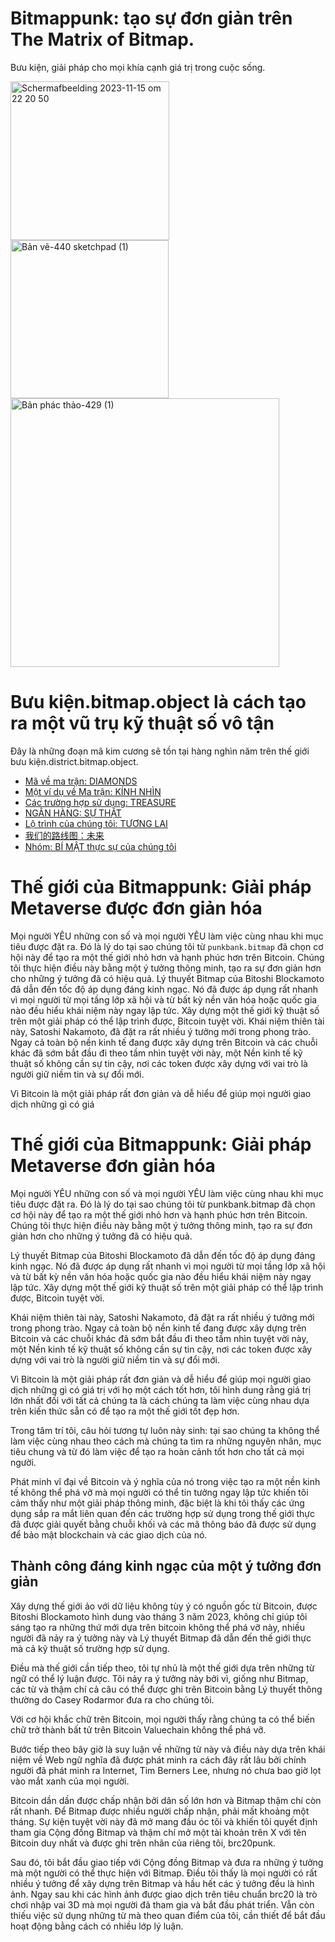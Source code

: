 # Bitmappunk: tạo sự đơn giản trên The Matrix of Bitmap.
Bưu kiện, giải pháp cho mọi khía cạnh giá trị trong cuộc sống.

<img width="254" alt="Schermafbeelding 2023-11-15 om 22 20 50" src="https://github.com/wiard/Umeko/assets/900114/e5f349e0-5a30-4736-80e4-26db7fc6d4b0" >
<img width="253" alt="Bản vẽ-440 sketchpad (1)" src="https://github.com/wiard/punkbank/assets/900114/d5507144-0bcc-4324-9cc4-b0f9df7341bc">
<img width="430" alt="Bản phác thảo-429 (1)" src="https://github.com/wiard/Umeko/assets/900114/a7ebaff7-2125-48a5-974a-cf9da115e8da">

# Bưu kiện.bitmap.object là cách tạo ra một vũ trụ kỹ thuật số vô tận
Đây là những đoạn mã kim cương sẽ tồn tại hàng nghìn năm trên thế giới bưu kiện.district.bitmap.object.
- [Mã về ma trận: DIAMONDS](codebase.md)
- [Một ví dụ về Ma trận: KÍNH NHÌN](story.md)
- [Các trường hợp sử dụng: TREASURE](usecases.md)
- [NGÂN HÀNG: SỰ THẬT](bank.md)
- [Lộ trình của chúng tôi: TƯƠNG LAI](roadmap.md)
- [我们的路线图：未来](roadmapChina.md)
- [Nhóm: BÍ MẬT thực sự của chúng tôi](theMatrixTeam.md)

# Thế giới của Bitmappunk: Giải pháp Metaverse được đơn giản hóa

Mọi người YÊU những con số và mọi người YÊU làm việc cùng nhau khi mục tiêu được đặt ra. Đó là lý do tại sao chúng tôi từ `punkbank.bitmap` đã chọn cơ hội này để tạo ra một thế giới nhỏ hơn và hạnh phúc hơn trên Bitcoin. Chúng tôi thực hiện điều này bằng một ý tưởng thông minh, tạo ra sự đơn giản hơn cho những ý tưởng đã có hiệu quả. Lý thuyết Bitmap của Bitoshi Blockamoto đã dẫn đến tốc độ áp dụng đáng kinh ngạc. Nó đã được áp dụng rất nhanh vì mọi người từ mọi tầng lớp xã hội và từ bất kỳ nền văn hóa hoặc quốc gia nào đều hiểu khái niệm này ngay lập tức. Xây dựng một thế giới kỹ thuật số trên một giải pháp có thể lập trình được, Bitcoin tuyệt vời. Khái niệm thiên tài này, Satoshi Nakamoto, đã đặt ra rất nhiều ý tưởng mới trong phong trào. Ngay cả toàn bộ nền kinh tế đang được xây dựng trên Bitcoin và các chuỗi khác đã sớm bắt đầu đi theo tầm nhìn tuyệt vời này, một Nền kinh tế kỹ thuật số không cần sự tin cậy, nơi các token được xây dựng với vai trò là người giữ niềm tin và sự đổi mới.

Vì Bitcoin là một giải pháp rất đơn giản và dễ hiểu để giúp mọi người giao dịch những gì có giá

# Thế giới của Bitmappunk: Giải pháp Metaverse đơn giản hóa

Mọi người YÊU những con số và mọi người YÊU làm việc cùng nhau khi mục tiêu được đặt ra. Đó là lý do tại sao chúng tôi từ punkbank.bitmap đã chọn cơ hội này để tạo ra một thế giới nhỏ hơn và hạnh phúc hơn trên Bitcoin. Chúng tôi thực hiện điều này bằng một ý tưởng thông minh, tạo ra sự đơn giản hơn cho những ý tưởng đã có hiệu quả.

Lý thuyết Bitmap của Bitoshi Blockamoto đã dẫn đến tốc độ áp dụng đáng kinh ngạc. Nó đã được áp dụng rất nhanh vì mọi người từ mọi tầng lớp xã hội và từ bất kỳ nền văn hóa hoặc quốc gia nào đều hiểu khái niệm này ngay lập tức. Xây dựng một thế giới kỹ thuật số trên một giải pháp có thể lập trình được, Bitcoin tuyệt vời.

Khái niệm thiên tài này, Satoshi Nakamoto, đã đặt ra rất nhiều ý tưởng mới trong phong trào. Ngay cả toàn bộ nền kinh tế đang được xây dựng trên Bitcoin và các chuỗi khác đã sớm bắt đầu đi theo tầm nhìn tuyệt vời này, một Nền kinh tế kỹ thuật số không cần sự tin cậy, nơi các token được xây dựng với vai trò là người giữ niềm tin và sự đổi mới.

Vì Bitcoin là một giải pháp rất đơn giản và dễ hiểu để giúp mọi người giao dịch những gì có giá trị với họ một cách tốt hơn, tôi hình dung rằng giá trị lớn nhất đối với tất cả chúng ta là cách chúng ta làm việc cùng nhau dựa trên kiến thức sẵn có để tạo ra một thế giới tốt đẹp hơn.

Trong tâm trí tôi, câu hỏi tương tự luôn nảy sinh: tại sao chúng ta không thể làm việc cùng nhau theo cách mà chúng ta tìm ra những nguyên nhân, mục tiêu chung và từ đó làm việc để tạo ra hoàn cảnh tốt hơn cho tất cả mọi người.

Phát minh vĩ đại về Bitcoin và ý nghĩa của nó trong việc tạo ra một nền kinh tế không thể phá vỡ mà mọi người có thể tin tưởng ngay lập tức khiến tôi cảm thấy như một giải pháp thông minh, đặc biệt là khi tôi thấy các ứng dụng sắp ra mắt liên quan đến các trường hợp sử dụng trong thế giới thực đã được giải quyết bằng chuỗi khối và các mã thông báo đã được sử dụng để bảo mật blockchain và các giao dịch của nó.

## Thành công đáng kinh ngạc của một ý tưởng đơn giản

Xây dựng thế giới ảo với dữ liệu không tùy ý có nguồn gốc từ Bitcoin, được Bitoshi Blockamoto hình dung vào tháng 3 năm 2023, không chỉ giúp tôi sáng tạo ra những thứ mới dựa trên bitcoin không thể phá vỡ này, nhiều người đã nảy ra ý tưởng này và Lý thuyết Bitmap đã dẫn đến thế giới thực mà cả kỹ thuật số trường hợp sử dụng.

Điều mà thế giới cần tiếp theo, tôi tự nhủ là một thế giới dựa trên những từ ngữ có thể lý luận được. Tôi nảy ra ý tưởng này bởi vì, giống như Bitmap, các từ và thậm chí cả câu có thể được ghi trên Bitcoin bằng Lý thuyết thông thường do Casey Rodarmor đưa ra cho chúng tôi.

Với cơ hội khắc chữ trên Bitcoin, mọi người thấy rằng chúng ta có thể biến chữ trở thành bất tử trên Bitcoin Valuechain không thể phá vỡ.

Bước tiếp theo bây giờ là suy luận về những từ này và điều này dựa trên khái niệm về Web ngữ nghĩa đã được phát minh ra cách đây rất lâu bởi chính người đã phát minh ra Internet, Tim Berners Lee, nhưng nó chưa bao giờ lọt vào mắt xanh của mọi người.

Bitcoin dần dần được chấp nhận bởi dân số lớn hơn và Bitmap thậm chí còn rất nhanh. Để Bitmap được nhiều người chấp nhận, phải mất khoảng một tháng. Sự kiện tuyệt vời này đã mở mang đầu óc tôi và khiến tôi quyết định tham gia Cộng đồng Bitmap và thậm chí mở một tài khoản trên X với tên Bitcoin duy nhất và được ghi trên nhãn của riêng tôi, brc20punk.

Sau đó, tôi bắt đầu giao tiếp với Cộng đồng Bitmap và đưa ra những ý tưởng mà một người có thể thực hiện với Bitmap. Điều tôi thấy là mọi người có rất nhiều ý tưởng để xây dựng trên Bitmap và hầu hết các ý tưởng đều là hình ảnh. Ngay sau khi các hình ảnh được giao dịch trên tiêu chuẩn brc20 là trò chơi nhập vai 3D mà mọi người đã tham gia và bắt đầu phát triển. Vẫn còn thiếu việc sử dụng những từ mà theo quan điểm của tôi, cần thiết để bắt đầu hoạt động bằng cách có nhiều lớp lý luận.

